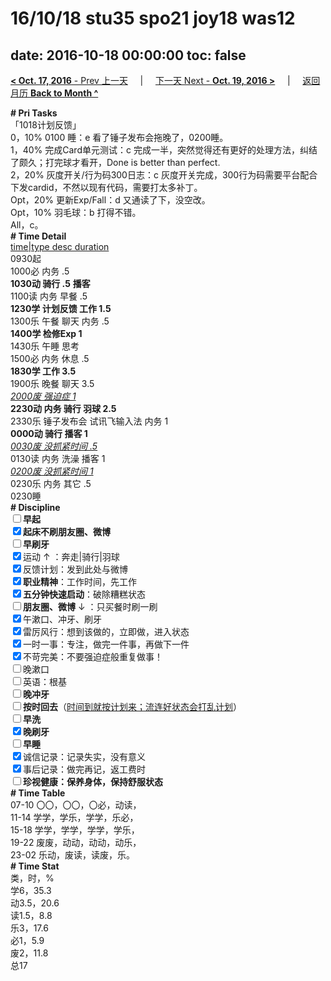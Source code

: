 # 16/10/18 stu35 spo21 joy18 was12

date: 2016-10-18 00:00:00
toc: false
---
[**< Oct. 17, 2016** - Prev 上一天](/lifelogs/2016/10/d17.html) &nbsp; &nbsp; | &nbsp; &nbsp; [下一天 Next - **Oct. 19, 2016 >**](/lifelogs/2016/10/d19.html) &nbsp; &nbsp; |  &nbsp; &nbsp; [返回月历 **Back to Month ^**](/lifelogs/2016/10/index.html)
<br/><div><div><b># Pri Tasks</b></div><div>「1018计划反馈」</div><div>0，10% 0100 睡：e 看了锤子发布会拖晚了，0200睡。</div><div>1，40% 完成Card单元测试：c 完成一半，突然觉得还有更好的处理方法，纠结了颇久；打完球才看开，Done is better than perfect.</div><div>2，20% 灰度开关/行为码300日志：c 灰度开关完成，300行为码需要平台配合下发cardid，不然以现有代码，需要打太多补丁。</div><div>Opt，20% 更新Exp/Fall：d 又通读了下，没空改。</div><div>Opt，10% 羽毛球：b 打得不错。</div><div>All，c。</div><div><b># Time Detail</b></div><div><u>time|type desc duration</u></div><div>0930起</div><div>1000必 内务 .5</div><div><b>1030动 骑行 .5</b> <b>播客</b></div><div>1100读 内务 早餐 .5</div><div><b>1230学 计划反馈 工作 1.5</b></div><div>1300乐 午餐 聊天 内务 .5</div><div><b>1400学 检修Exp 1</b></div><div>1430乐 午睡 思考</div><div>1500必 内务 休息 .5</div><div><b>1830学 工作 3.5</b></div><div>1900乐 晚餐 聊天 3.5</div><div><u><i>2000废 强迫症 1</i></u></div><div><b>2230动 内务 骑行 羽球 2.5</b></div><div>2330乐 锤子发布会 试讯飞输入法 内务 1</div><div><b>0000动 骑行 播客 1</b></div><div><u><i>0030废 没抓紧时间 .5</i></u></div><div>0130读 内务 洗澡 播客 1</div><div><u><i>0200废 没抓紧时间 1</i></u></div><div>0230乐 内务 其它 .5</div><div>0230睡</div><div><b># Discipline</b></div><div><b><input type="checkbox"/></b><b>早起</b></div><div><input checked="true" type="checkbox"/><b>起床不刷</b><b>朋友圈、微博</b></div><div><input type="checkbox"/><b>早刷牙</b></div><div><input checked="true" type="checkbox"/>运动 ↑ ：奔走|骑行|羽球</div><div><input checked="true" type="checkbox"/>反馈计划：发到此处与微博</div><div><input checked="true" type="checkbox"/><b>职业精神</b>：工作时间，先工作</div><div><input checked="true" type="checkbox"/><b>五分钟快速启动</b>：破除糟糕状态</div><div><input type="checkbox"/><b>朋友圈、微博</b> ↓ ：只买餐时刷一刷</div><div><input checked="true" type="checkbox"/>午漱口、冲牙、刷牙</div><div><input checked="true" type="checkbox"/>雷厉风行：想到该做的，立即做，进入状态</div><div><input checked="true" type="checkbox"/>一时一事：专注，做完一件事，再做下一件</div><div><input checked="true" type="checkbox"/>不苛完美：不要强迫症般重复做事！</div><div><input type="checkbox"/>晚漱口</div><div><input type="checkbox"/>英语：根基</div><div><b><input type="checkbox"/></b><b>晚冲牙</b></div><div><u><input type="checkbox"/></u><b>按时回去</b>（<u>时间到就按计划来；流连好状态会打乱计划</u>）</div><div><input type="checkbox"/><b>早洗</b></div><div><b><input checked="true" type="checkbox"/></b><b>晚刷牙</b></div><div><input type="checkbox"/><b>早睡</b></div><div><input checked="true" type="checkbox"/>诚信记录：记录失实，没有意义</div><div><input checked="true" type="checkbox"/>事后记录：做完再记，返工费时</div><div><b><input type="checkbox"/></b><b>珍视健康：保养身体，保持舒服状态</b></div><div><b># Time Table</b></div><div>07-10 〇〇，〇〇，〇必，动读，</div><div>11-14 学学，学乐，学学，乐必，</div><div>15-18 学学，学学，学学，学乐，</div><div>19-22 废废，动动，动动，动乐，</div><div>23-02 乐动，废读，读废，乐。</div><div><b># Time Stat</b></div><div>类，时，%</div><div>学6，35.3</div><div>动3.5，20.6</div><div>读1.5，8.8</div><div>乐3，17.6</div><div>必1，5.9</div><div>废2，11.8</div><div>总17</div>
